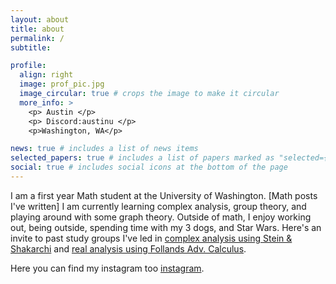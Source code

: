 ```yaml
---
layout: about
title: about
permalink: /
subtitle: 

profile:
  align: right
  image: prof_pic.jpg
  image_circular: true # crops the image to make it circular
  more_info: >
    <p> Austin </p>
    <p> Discord:austinu </p>
    <p>Washington, WA</p>

news: true # includes a list of news items
selected_papers: true # includes a list of papers marked as "selected={true}"
social: true # includes social icons at the bottom of the page
---
```


I am a first year Math student at the University of Washington. [Math posts I've written] I am currently learning complex analysis, group theory, and playing around with some graph theory. Outside of math, I enjoy working out, being outside, spending time with my 3 dogs, and Star Wars. Here's an invite to past study groups I've led in [complex analysis using Stein & Shakarchi](https://discord.gg/AgRT6ZFC) and [real analysis using Follands Adv. Calculus](https://discord.gg/fwn8gEEH). 

Here you can find my instagram too [instagram](https://www.instagram.com/austinulrigg/?hl=en). 


